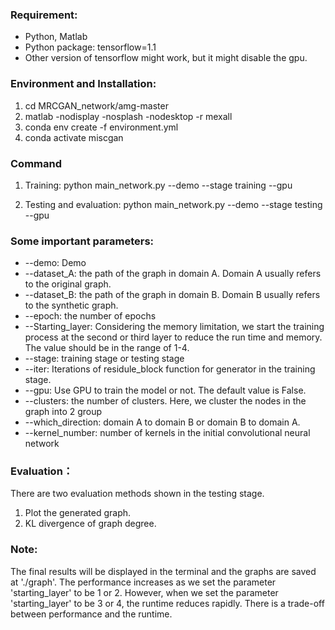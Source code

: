 ### Requirement:
* Python, Matlab
* Python package: tensorflow=1.1
* Other version of tensorflow might work, but it might disable the gpu.

### Environment and Installation:
1. cd MRCGAN_network/amg-master
2. matlab -nodisplay -nosplash -nodesktop -r mexall
3. conda env create -f environment.yml
4. conda activate miscgan

### Command
1. Training:
python main_network.py --demo --stage training --gpu

2. Testing and evaluation:
python main_network.py --demo --stage testing --gpu


### Some important parameters:
* --demo: Demo
* --dataset_A: the path of the graph in domain A. Domain A usually refers to the original graph.
* --dataset_B: the path of the graph in domain B. Domain B usually refers to the synthetic graph.
* --epoch: the number of epochs
* --Starting_layer: Considering the memory limitation, we start the training process at the second or third layer to reduce the run time and memory. The value should be in the range of 1-4.
* --stage: training stage or testing stage
* --iter: Iterations of residule_block function for generator in the training stage.
* --gpu: Use GPU to train the model or not. The default value is False.
* --clusters: the number of clusters. Here, we cluster the nodes in the graph into 2 group
* --which_direction: domain A to domain B or domain B to domain A.
* --kernel_number: number of kernels in the initial convolutional neural network


### Evaluation：
There are two evaluation methods shown in the testing stage.
1. Plot the generated graph.
2. KL divergence of graph degree.

### Note:
The final results will be displayed in the terminal and the graphs are saved at './graph'.
The performance increases as we set the parameter 'starting_layer' to be 1 or 2. However, when we set the parameter 'starting_layer' to be 3 or 4, the runtime reduces rapidly. There is a trade-off between performance and the runtime.






